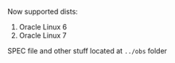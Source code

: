 Now supported dists:

1. Oracle Linux 6
1. Oracle Linux 7

SPEC file and other stuff located at `../obs` folder
